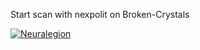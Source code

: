 Start scan with nexpolit on Broken-Crystals

[![Neuralegion](https://circleci.com/gh/danizz91/circleci-BC.svg?style=svg)](https://app.circleci.com/pipelines/github/danizz91/circleci-BC?branch=circleci-project-setup)
